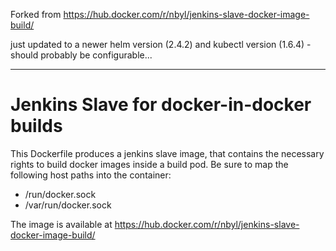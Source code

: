 Forked from https://hub.docker.com/r/nbyl/jenkins-slave-docker-image-build/

just updated to a newer helm version (2.4.2) and kubectl version (1.6.4) - should probably
be configurable...

-----------------------------

# Jenkins Slave for docker-in-docker builds

This Dockerfile produces a jenkins slave image, that contains the necessary rights to build docker images inside a build pod. Be sure to map the following host paths into the container:

* /run/docker.sock
* /var/run/docker.sock

The image is available at https://hub.docker.com/r/nbyl/jenkins-slave-docker-image-build/
